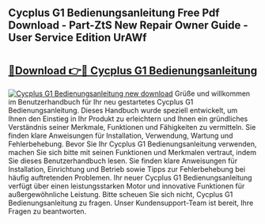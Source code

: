 ## Cycplus G1 Bedienungsanleitung Free Pdf Download - Part-ZtS New Repair Owner Guide - User Service Edition UrAWf

# <h2><a href="http://df5986g.blite.top/?on=Cycplus+G1+Bedienungsanleitung">🔗Download 👉🔴 Cycplus G1 Bedienungsanleitung</a></h2>

[![Cycplus G1 Bedienungsanleitung new download](https://i.imgur.com/lujVjoI.png)](http://df5986g.blite.top/?on=Cycplus+G1+Bedienungsanleitung)
Grüße und willkommen im Benutzerhandbuch für Ihr neu gestartetes Cycplus G1 Bedienungsanleitung. Dieses Handbuch wurde speziell entwickelt, um Ihnen den Einstieg in Ihr Produkt zu erleichtern und Ihnen ein gründliches Verständnis seiner Merkmale, Funktionen und Fähigkeiten zu vermitteln. Sie finden klare Anweisungen für Installation, Verwendung, Wartung und Fehlerbehebung. Bevor Sie Ihr Cycplus G1 Bedienungsanleitung verwenden, machen Sie sich bitte mit seinen Funktionen und Merkmalen vertraut, indem Sie dieses Benutzerhandbuch lesen. Sie finden klare Anweisungen für Installation, Einrichtung und Betrieb sowie Tipps zur Fehlerbehebung bei häufig auftretenden Problemen. Ihr neuer Cycplus G1 Bedienungsanleitung verfügt über einen leistungsstarken Motor und innovative Funktionen für außergewöhnliche Leistung. Bitte scheuen Sie sich nicht, Cycplus G1 Bedienungsanleitung zu fragen. Unser Kundensupport-Team ist bereit, Ihre Fragen zu beantworten.
